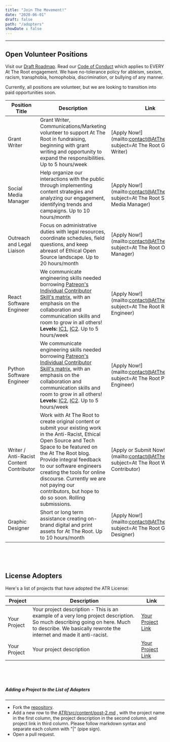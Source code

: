 ```yaml
---
title: "Join The Movement!"
date: "2020-06-01"
draft: false
path: "/adopters"
showDate : false
---
```

--------------------
## Open Volunteer Positions

Visit our [Draft Roadmap](https://github.com/dawnwages/ATR/projects/1).
Read our [Code of Conduct](/code-of-conduct) which applies to EVERY At The Root engagement. We have no-tolerance policy for ableism, sexism, racism, transphobia, homophobia, discrimination, or bullying of any manner.

Currently, all positions are volunteer, but we are looking to transition into paid opportunities soon.

|  Position Title  | Description   | Link  |
|----------|-----------|-------|
|  Grant Writer | Grant Writer, Communications/Marketing volunteer to support At The Root in fundraising, beginning with grant writing and opportunity to expand the responsibilities. Up to 5 hours/week | [Apply Now!](mailto:contact@AtTheRoot.dev?subject=At The Root Grant Writer)
|  Social Media Manager | Help organize our interactions with the public through implementing content strategies and analyzing our engagement, identifying trends and campaigns. Up to 10 hours/month  | [Apply Now!](mailto:contact@AtTheRoot.dev?subject=At The Root Social Media Manager)
|  Outreach  and Legal Liaison | Focus on administrative duties with legal resources, coordinate schedules, field questions, and keep abreast of Ethical Open Source landscape. Up to 20 hours/month | [Apply Now!](mailto:contact@AtTheRoot.dev?subject=At The Root Outreach Manager)
|  React Software Engineer | We communicate engineering skills needed borrowing [Patreon's Individual Contributor Skill's matrix](https://levels.patreon.com/), with an emphasis on the collaboration and communication skills and room to grow in all others! **Levels:** [IC1](https://levels.patreon.com/), [IC2](https://levels.patreon.com/). Up to 5 hours/week | [Apply Now!](mailto:contact@AtTheRoot.dev?subject=At The Root React Engineer)
|  Python Software Engineer | We communicate engineering skills needed borrowing [Patreon's Individual Contributor Skill's matrix](https://levels.patreon.com/), with an emphasis on the collaboration and communication skills and room to grow in all others! **Levels:** [IC2](https://levels.patreon.com/), [IC2](https://levels.patreon.com/). Up to 5 hours/week | [Apply Now!](mailto:contact@AtTheRoot.dev?subject=At The Root Python Engineer)
|  Writer / Anti-Racist Content Contributor | Work with At The Root to create original content or submit your existing work in the Anti-Racist, Ethical Open Source and Tech Space to be featured on the At The Root blog. Provide integral feedback to our software engineers creating the tools for online discourse. Currently we are not paying our contributors, but hope to do so soon. Rolling submissions.| [Apply or Submit Now!](mailto:contact@AtTheRoot.dev?subject=At The Root Writer Contributor)
|  Graphic Designer | Short or long term assistance creating on-brand digital and print assets for At The Root. Up to 10 hours/month | [Apply Now!](mailto:contact@AtTheRoot.dev?subject=At The Root Graphic Designer)

&nbsp; 

&nbsp; 
## License Adopters
Here's a list of projects that have adopted the ATR License:


| Project  | Description   | Link  |
|----------|---------------|-------|
|  Your Project | Your project description - This is an example of a very long project description. So much describing going on here. Much to describe. We basically rewrote the internet and made it anti-racist. | [Your Project Link](https://github.com/dawnwages/ATR)
|  Your Project | Your project description | [Your Project Link](https://github.com/dawnwages/ATR)

&nbsp; 

&nbsp; 


##### Adding a Project to the List of Adopters
--------------------

- Fork the [repository](https://github.com/dawnwages/ATR).
- Add a new row to the [ATR/src/content/post-2.md](https://github.com/dawnwages/ATR/blob/master/src/content/post-2.md) , with the project name in the first column, the project description in the second column, and project link in third column. Please follow markdown syntax and separate each column with "|" (pipe sign).
- Open a pull request.
